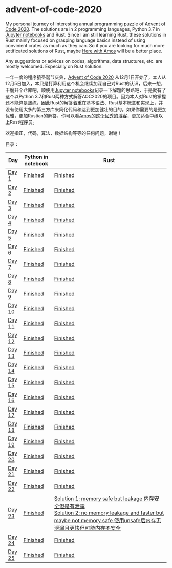 # advent-of-code-2020

My personal journey of interesting annual programming puzzle of [Advent of Code 2020](https://adventofcode.com/2020). The solutions are in 2 programming languages, Python 3.7 in [Jupyter notebooks](https://github.com/jupyter) and Rust. Since I am still learning Rust, these solutions in Rust mainly focused on grasping language basics instead of using convinient crates as much as they can. So if you are looking for much more sotificated solutions of Rust, maybe [Here with Amos](https://fasterthanli.me/series/advent-of-code-2020) will be a better place.

Any suggestions or advices on codes, algorithms, data structures, etc. are mostly welcomed. Especially on Rust solution.

一年一度的程序猿圣诞节庆典，[Advent of Code 2020](https://adventofcode.com/2020) 从12月1日开始了，本人从12月5日加入，本只是打算利用这个机会继续加深自己对Rust的认识，后来一想，干脆开个仓库吧，顺便用[Jupyter notebooks](https://github.com/jupyter)记录一下解题的思路吧，于是就有了这个以Python 3.7和Rust两种方式解答AOC2020的项目。因为本人对Rust的掌握还不能算是熟练，因此Rust的解答着重在基本语法、Rust基本概念和实现上，并没有使用太多的第三方库来简化代码和达到更加健壮的目的。如果你需要的是更加优雅，更加Rustian的解答，你可以看[Amos的这个优秀的博客](https://fasterthanli.me/series/advent-of-code-2020)，更加适合中级以上Rust程序员。

欢迎指正，代码，算法，数据结构等等的任何问题。谢谢！

目录：

| Day                                                                           | Python in notebook                                                                             | Rust                                                                                                                                                                                                                                                                                                                        |
| ----------------------------------------------------------------------------- | ---------------------------------------------------------------------------------------------- | --------------------------------------------------------------------------------------------------------------------------------------------------------------------------------------------------------------------------------------------------------------------------------------------------------------------------- |
| [Day 1](https://github.com/wangyingsm/advent-of-code-2020/tree/master/day01)  | [Finished](https://github.com/wangyingsm/advent-of-code-2020/tree/master/day01/solution.ipynb) | [Finished](https://github.com/wangyingsm/advent-of-code-2020/tree/master/day01/day01-rust/)                                                                                                                                                                                                                                 |
| [Day 2](https://github.com/wangyingsm/advent-of-code-2020/tree/master/day02)  | [Finished](https://github.com/wangyingsm/advent-of-code-2020/tree/master/day02/solution.ipynb) | [Finished](https://github.com/wangyingsm/advent-of-code-2020/tree/master/day02/day02-rust/)                                                                                                                                                                                                                                 |
| [Day 3](https://github.com/wangyingsm/advent-of-code-2020/tree/master/day03)  | [Finished](https://github.com/wangyingsm/advent-of-code-2020/tree/master/day03/solution.ipynb) | [Finished](https://github.com/wangyingsm/advent-of-code-2020/tree/master/day03/day03-rust/)                                                                                                                                                                                                                                 |
| [Day 4](https://github.com/wangyingsm/advent-of-code-2020/tree/master/day04)  | [Finished](https://github.com/wangyingsm/advent-of-code-2020/tree/master/day04/solution.ipynb) | [Finished](https://github.com/wangyingsm/advent-of-code-2020/tree/master/day04/day04-rust/)                                                                                                                                                                                                                                 |
| [Day 5](https://github.com/wangyingsm/advent-of-code-2020/tree/master/day05)  | [Finished](https://github.com/wangyingsm/advent-of-code-2020/tree/master/day05/solution.ipynb) | [Finished](https://github.com/wangyingsm/advent-of-code-2020/tree/master/day05/day05-rust/)                                                                                                                                                                                                                                 |
| [Day 6](https://github.com/wangyingsm/advent-of-code-2020/tree/master/day06)  | [Finished](https://github.com/wangyingsm/advent-of-code-2020/tree/master/day06/solution.ipynb) | [Finished](https://github.com/wangyingsm/advent-of-code-2020/tree/master/day06/day06-rust/)                                                                                                                                                                                                                                 |
| [Day 7](https://github.com/wangyingsm/advent-of-code-2020/tree/master/day07)  | [Finished](https://github.com/wangyingsm/advent-of-code-2020/tree/master/day07/solution.ipynb) | [Finished](https://github.com/wangyingsm/advent-of-code-2020/tree/master/day07/day07-rust/)                                                                                                                                                                                                                                 |
| [Day 8](https://github.com/wangyingsm/advent-of-code-2020/tree/master/day08)  | [Finished](https://github.com/wangyingsm/advent-of-code-2020/tree/master/day08/solution.ipynb) | [Finished](https://github.com/wangyingsm/advent-of-code-2020/tree/master/day08/day08-rust/)                                                                                                                                                                                                                                 |
| [Day 9](https://github.com/wangyingsm/advent-of-code-2020/tree/master/day09)  | [Finished](https://github.com/wangyingsm/advent-of-code-2020/tree/master/day09/solution.ipynb) | [Finished](https://github.com/wangyingsm/advent-of-code-2020/tree/master/day09/day09-rust/)                                                                                                                                                                                                                                 |
| [Day 10](https://github.com/wangyingsm/advent-of-code-2020/tree/master/day10) | [Finished](https://github.com/wangyingsm/advent-of-code-2020/tree/master/day10/solution.ipynb) | [Finished](https://github.com/wangyingsm/advent-of-code-2020/tree/master/day10/day10-rust/)                                                                                                                                                                                                                                 |
| [Day 11](https://github.com/wangyingsm/advent-of-code-2020/tree/master/day11) | [Finished](https://github.com/wangyingsm/advent-of-code-2020/tree/master/day11/solution.ipynb) | [Finished](https://github.com/wangyingsm/advent-of-code-2020/tree/master/day11/day11-rust/)                                                                                                                                                                                                                                 |
| [Day 12](https://github.com/wangyingsm/advent-of-code-2020/tree/master/day12) | [Finished](https://github.com/wangyingsm/advent-of-code-2020/tree/master/day12/solution.ipynb) | [Finished](https://github.com/wangyingsm/advent-of-code-2020/tree/master/day12/day12-rust/)                                                                                                                                                                                                                                 |
| [Day 13](https://github.com/wangyingsm/advent-of-code-2020/tree/master/day13) | [Finished](https://github.com/wangyingsm/advent-of-code-2020/tree/master/day13/solution.ipynb) | [Finished](https://github.com/wangyingsm/advent-of-code-2020/tree/master/day13/day13-rust/)                                                                                                                                                                                                                                 |
| [Day 14](https://github.com/wangyingsm/advent-of-code-2020/tree/master/day14) | [Finished](https://github.com/wangyingsm/advent-of-code-2020/tree/master/day14/solution.ipynb) | [Finished](https://github.com/wangyingsm/advent-of-code-2020/tree/master/day14/day14-rust/)                                                                                                                                                                                                                                 |
| [Day 15](https://github.com/wangyingsm/advent-of-code-2020/tree/master/day15) | [Finished](https://github.com/wangyingsm/advent-of-code-2020/tree/master/day15/solution.ipynb) | [Finished](https://github.com/wangyingsm/advent-of-code-2020/tree/master/day15/day15-rust/)                                                                                                                                                                                                                                 |
| [Day 16](https://github.com/wangyingsm/advent-of-code-2020/tree/master/day16) | [Finished](https://github.com/wangyingsm/advent-of-code-2020/tree/master/day16/solution.ipynb) | [Finished](https://github.com/wangyingsm/advent-of-code-2020/tree/master/day16/day16-rust/)                                                                                                                                                                                                                                 |
| [Day 17](https://github.com/wangyingsm/advent-of-code-2020/tree/master/day17) | [Finished](https://github.com/wangyingsm/advent-of-code-2020/tree/master/day17/solution.ipynb) | [Finished](https://github.com/wangyingsm/advent-of-code-2020/tree/master/day17/day17-rust/)                                                                                                                                                                                                                                 |
| [Day 18](https://github.com/wangyingsm/advent-of-code-2020/tree/master/day18) | [Finished](https://github.com/wangyingsm/advent-of-code-2020/tree/master/day18/solution.ipynb) | [Finished](https://github.com/wangyingsm/advent-of-code-2020/tree/master/day18/day18-rust/)                                                                                                                                                                                                                                 |
| [Day 19](https://github.com/wangyingsm/advent-of-code-2020/tree/master/day19) | [Finished](https://github.com/wangyingsm/advent-of-code-2020/tree/master/day19/solution.ipynb) | [Finished](https://github.com/wangyingsm/advent-of-code-2020/tree/master/day19/day19-rust/)                                                                                                                                                                                                                                 |
| [Day 20](https://github.com/wangyingsm/advent-of-code-2020/tree/master/day20) | [Finished](https://github.com/wangyingsm/advent-of-code-2020/tree/master/day20/solution.ipynb) | [Finished](https://github.com/wangyingsm/advent-of-code-2020/tree/master/day20/day20-rust/)                                                                                                                                                                                                                                 |
| [Day 21](https://github.com/wangyingsm/advent-of-code-2020/tree/master/day21) | [Finished](https://github.com/wangyingsm/advent-of-code-2020/tree/master/day21/solution.ipynb) | [Finished](https://github.com/wangyingsm/advent-of-code-2020/tree/master/day21/day21-rust/)                                                                                                                                                                                                                                 |
| [Day 22](https://github.com/wangyingsm/advent-of-code-2020/tree/master/day22) | [Finished](https://github.com/wangyingsm/advent-of-code-2020/tree/master/day22/solution.ipynb) | [Finished](https://github.com/wangyingsm/advent-of-code-2020/tree/master/day22/day22-rust/)                                                                                                                                                                                                                                 |
| [Day 23](https://github.com/wangyingsm/advent-of-code-2020/tree/master/day23) | [Finished](https://github.com/wangyingsm/advent-of-code-2020/tree/master/day23/solution.ipynb) | [Solution 1: memory safe but leakage 内存安全但是有泄露](https://github.com/wangyingsm/advent-of-code-2020/tree/master/day23/day23-rust/)<br/>[Solution 2: no memory leakage and faster but maybe not memory safe 使用unsafe后内存无泄漏且更快但可能内存不安全](https://github.com/wangyingsm/advent-of-code-2020/tree/master/day23/day23-rust-unsafe/) |
| [Day 24](https://github.com/wangyingsm/advent-of-code-2020/tree/master/day24) | [Finished](https://github.com/wangyingsm/advent-of-code-2020/tree/master/day24/solution.ipynb) | [Finished](https://github.com/wangyingsm/advent-of-code-2020/tree/master/day24/day24-rust/)                                                                                                                                                                                                                                 |
| [Day 25](https://github.com/wangyingsm/advent-of-code-2020/tree/master/day25) | [Finished](https://github.com/wangyingsm/advent-of-code-2020/tree/master/day25/solution.ipynb) | [Finished](https://github.com/wangyingsm/advent-of-code-2020/tree/master/day25/day25-rust/)                                                                                                                                                                                                                                 |
